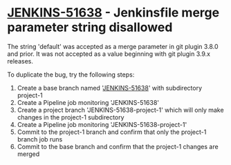 # [JENKINS-51638](https://issues.jenkins-ci.org/browse/JENKINS-51638) - Jenkinsfile merge parameter string disallowed

The string 'default' was accepted as a merge parameter in git plugin 3.8.0 and prior.  It was not accepted as a value beginning with git plugin 3.9.x releases.

To duplicate the bug, try the following steps:

1. Create a base branch named '[JENKINS-51638](https://github.com/MarkEWaite/jenkins-bugs/tree/JENKINS-51638)' with subdirectory project-1
2. Create a Pipeline job monitoring 'JENKINS-51638'
3. Create a project branch 'JENKINS-51638-project-1' which will only make changes in the project-1 subdirectory
4. Create a Pipeline job monitoring 'JENKINS-51638-project-1'
5. Commit to the project-1 branch and confirm that only the project-1 branch job runs
6. Commit to the base branch and confirm that the project-1 changes are merged
